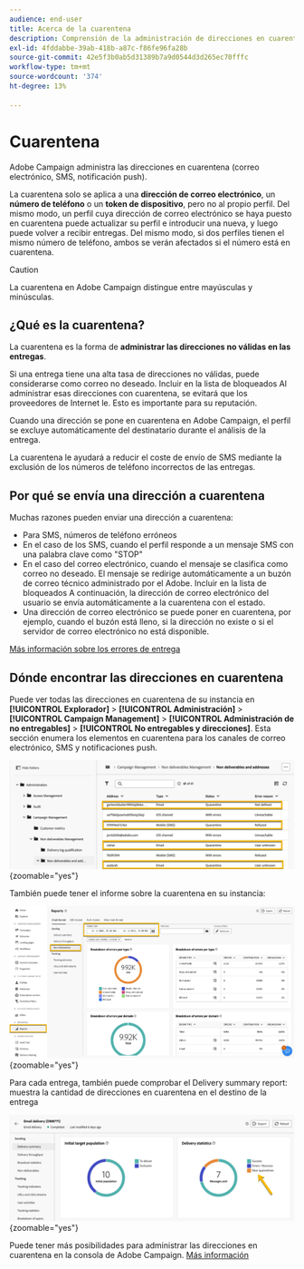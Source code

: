 ```yaml
---
audience: end-user
title: Acerca de la cuarentena
description: Comprensión de la administración de direcciones en cuarentena
exl-id: 4fddabbe-39ab-418b-a87c-f86fe96fa28b
source-git-commit: 42e5f3b0ab5d31389b7a9d0544d3d265ec70fffc
workflow-type: tm+mt
source-wordcount: '374'
ht-degree: 13%

---
```


# Cuarentena

Adobe Campaign administra las direcciones en cuarentena (correo electrónico, SMS, notificación push).

La cuarentena solo se aplica a una **dirección de correo electrónico**, un **número de teléfono** o un **token de dispositivo**, pero no al propio perfil. Del mismo modo, un perfil cuya dirección de correo electrónico se haya puesto en cuarentena puede actualizar su perfil e introducir una nueva, y luego puede volver a recibir entregas. Del mismo modo, si dos perfiles tienen el mismo número de teléfono, ambos se verán afectados si el número está en cuarentena.


>[!CAUTION]
>
>La cuarentena en Adobe Campaign distingue entre mayúsculas y minúsculas.

## ¿Qué es la cuarentena?

La cuarentena es la forma de **administrar las direcciones no válidas en las entregas**.

Si una entrega tiene una alta tasa de direcciones no válidas, puede considerarse como correo no deseado. Incluir en la lista de bloqueados Al administrar esas direcciones con cuarentena, se evitará que los proveedores de Internet le. Esto es importante para su reputación.

Cuando una dirección se pone en cuarentena en Adobe Campaign, el perfil se excluye automáticamente del destinatario durante el análisis de la entrega.

La cuarentena le ayudará a reducir el coste de envío de SMS mediante la exclusión de los números de teléfono incorrectos de las entregas.

## Por qué se envía una dirección a cuarentena

Muchas razones pueden enviar una dirección a cuarentena:

- Para SMS, números de teléfono erróneos
- En el caso de los SMS, cuando el perfil responde a un mensaje SMS con una palabra clave como &quot;STOP&quot;
- En el caso del correo electrónico, cuando el mensaje se clasifica como correo no deseado. El mensaje se redirige automáticamente a un buzón de correo técnico administrado por el Adobe. Incluir en la lista de bloqueados A continuación, la dirección de correo electrónico del usuario se envía automáticamente a la cuarentena con el estado.
- Una dirección de correo electrónico se puede poner en cuarentena, por ejemplo, cuando el buzón está lleno, si la dirección no existe o si el servidor de correo electrónico no está disponible.

[Más información sobre los errores de entrega](https://experienceleague.adobe.com/en/docs/campaign-classic/using/sending-messages/monitoring-deliveries/understanding-delivery-failures)

## Dónde encontrar las direcciones en cuarentena

Puede ver todas las direcciones en cuarentena de su instancia en **[!UICONTROL Explorador]** > **[!UICONTROL Administración]** > **[!UICONTROL Campaign Management]** > **[!UICONTROL Administración de no entregables]** > **[!UICONTROL No entregables y direcciones]**. Esta sección enumera los elementos en cuarentena para los canales de correo electrónico, SMS y notificaciones push.

![](assets/quarantine_location.png){zoomable="yes"}

También puede tener el informe sobre la cuarentena en su instancia:

![](assets/quarantine_reports.png){zoomable="yes"}

Para cada entrega, también puede comprobar el Delivery summary report: muestra la cantidad de direcciones en cuarentena en el destino de la entrega

![](assets/quarantine_delivery.png){zoomable="yes"}

Puede tener más posibilidades para administrar las direcciones en cuarentena en la consola de Adobe Campaign. [Más información](https://experienceleague.adobe.com/en/docs/campaign/campaign-v8/send/failures/quarantines#access-quarantined-addresses)
